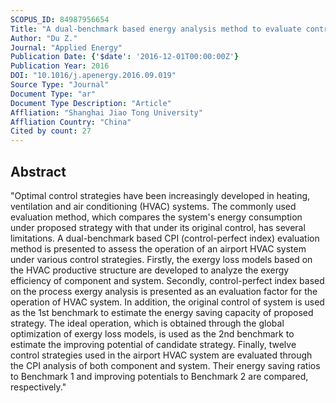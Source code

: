 ```yaml
---
SCOPUS_ID: 84987956654
Title: "A dual-benchmark based energy analysis method to evaluate control strategies for building HVAC systems"
Author: "Du Z."
Journal: "Applied Energy"
Publication Date: {'$date': '2016-12-01T00:00:00Z'}
Publication Year: 2016
DOI: "10.1016/j.apenergy.2016.09.019"
Source Type: "Journal"
Document Type: "ar"
Document Type Description: "Article"
Affliation: "Shanghai Jiao Tong University"
Affliation Country: "China"
Cited by count: 27
---
```


## Abstract
"Optimal control strategies have been increasingly developed in heating, ventilation and air conditioning (HVAC) systems. The commonly used evaluation method, which compares the system's energy consumption under proposed strategy with that under its original control, has several limitations. A dual-benchmark based CPI (control-perfect index) evaluation method is presented to assess the operation of an airport HVAC system under various control strategies. Firstly, the exergy loss models based on the HVAC productive structure are developed to analyze the exergy efficiency of component and system. Secondly, control-perfect index based on the process exergy analysis is presented as an evaluation factor for the operation of HVAC system. In addition, the original control of system is used as the 1st benchmark to estimate the energy saving capacity of proposed strategy. The ideal operation, which is obtained through the global optimization of exergy loss models, is used as the 2nd benchmark to estimate the improving potential of candidate strategy. Finally, twelve control strategies used in the airport HVAC system are evaluated through the CPI analysis of both component and system. Their energy saving ratios to Benchmark 1 and improving potentials to Benchmark 2 are compared, respectively."
